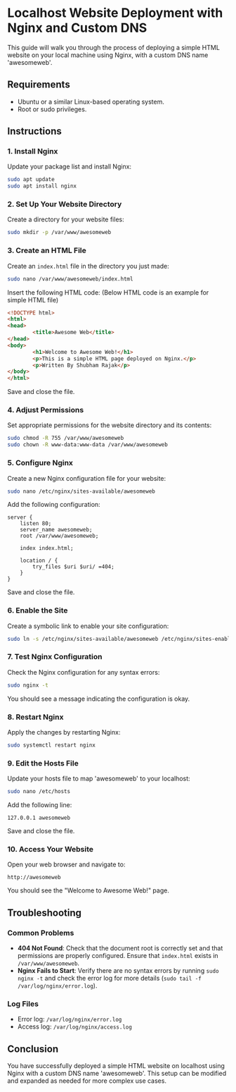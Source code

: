 # Localhost Website Deployment with Nginx and Custom DNS

This guide will walk you through the process of deploying a simple HTML website on your local machine using Nginx, with a custom DNS name 'awesomeweb'.

## Requirements

- Ubuntu or a similar Linux-based operating system.
- Root or sudo privileges.

## Instructions

### 1. Install Nginx

Update your package list and install Nginx:

```bash
sudo apt update
sudo apt install nginx
```

### 2. Set Up Your Website Directory

Create a directory for your website files:

```bash
sudo mkdir -p /var/www/awesomeweb
```

### 3. Create an HTML File

Create an `index.html` file in the directory you just made:

```bash
sudo nano /var/www/awesomeweb/index.html
```

Insert the following HTML code: (Below HTML code is an example for simple HTML file)

```html
<!DOCTYPE html>
<html>
<head>
        <title>Awesome Web</title>
</head>
<body>
        <h1>Welcome to Awesome Web!</h1>
        <p>This is a simple HTML page deployed on Nginx.</p>
        <p>Written By Shubham Rajak</p>
</body>
</html>
```

Save and close the file.

### 4. Adjust Permissions

Set appropriate permissions for the website directory and its contents:

```bash
sudo chmod -R 755 /var/www/awesomeweb
sudo chown -R www-data:www-data /var/www/awesomeweb
```

### 5. Configure Nginx

Create a new Nginx configuration file for your website:

```bash
sudo nano /etc/nginx/sites-available/awesomeweb
```

Add the following configuration:

```nginx
server {
    listen 80;
    server_name awesomeweb;
    root /var/www/awesomeweb;

    index index.html;

    location / {
        try_files $uri $uri/ =404;
    }
}
```

Save and close the file.

### 6. Enable the Site

Create a symbolic link to enable your site configuration:

```bash
sudo ln -s /etc/nginx/sites-available/awesomeweb /etc/nginx/sites-enabled/
```

### 7. Test Nginx Configuration

Check the Nginx configuration for any syntax errors:

```bash
sudo nginx -t
```

You should see a message indicating the configuration is okay.

### 8. Restart Nginx

Apply the changes by restarting Nginx:

```bash
sudo systemctl restart nginx
```

### 9. Edit the Hosts File

Update your hosts file to map 'awesomeweb' to your localhost:

```bash
sudo nano /etc/hosts
```

Add the following line:

```plaintext
127.0.0.1 awesomeweb
```

Save and close the file.

### 10. Access Your Website

Open your web browser and navigate to:

```
http://awesomeweb
```

You should see the "Welcome to Awesome Web!" page.

## Troubleshooting

### Common Problems

- **404 Not Found**: Check that the document root is correctly set and that permissions are properly configured. Ensure that `index.html` exists in `/var/www/awesomeweb`.
- **Nginx Fails to Start**: Verify there are no syntax errors by running `sudo nginx -t` and check the error log for more details (`sudo tail -f /var/log/nginx/error.log`).

### Log Files

- Error log: `/var/log/nginx/error.log`
- Access log: `/var/log/nginx/access.log`

## Conclusion

You have successfully deployed a simple HTML website on localhost using Nginx with a custom DNS name 'awesomeweb'. This setup can be modified and expanded as needed for more complex use cases.
